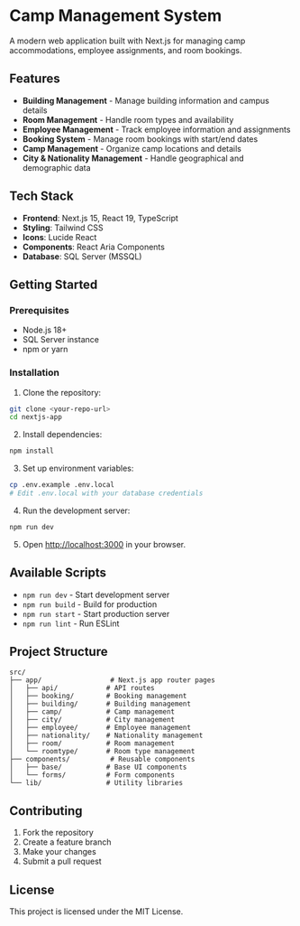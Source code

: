 # Camp Management System

A modern web application built with Next.js for managing camp accommodations, employee assignments, and room bookings.

## Features

- **Building Management** - Manage building information and campus details
- **Room Management** - Handle room types and availability
- **Employee Management** - Track employee information and assignments
- **Booking System** - Manage room bookings with start/end dates
- **Camp Management** - Organize camp locations and details
- **City & Nationality Management** - Handle geographical and demographic data

## Tech Stack

- **Frontend**: Next.js 15, React 19, TypeScript
- **Styling**: Tailwind CSS
- **Icons**: Lucide React
- **Components**: React Aria Components
- **Database**: SQL Server (MSSQL)

## Getting Started

### Prerequisites

- Node.js 18+ 
- SQL Server instance
- npm or yarn

### Installation

1. Clone the repository:
```bash
git clone <your-repo-url>
cd nextjs-app
```

2. Install dependencies:
```bash
npm install
```

3. Set up environment variables:
```bash
cp .env.example .env.local
# Edit .env.local with your database credentials
```

4. Run the development server:
```bash
npm run dev
```

5. Open [http://localhost:3000](http://localhost:3000) in your browser.

## Available Scripts

- `npm run dev` - Start development server
- `npm run build` - Build for production
- `npm run start` - Start production server
- `npm run lint` - Run ESLint

## Project Structure

```
src/
├── app/                 # Next.js app router pages
│   ├── api/            # API routes
│   ├── booking/        # Booking management
│   ├── building/       # Building management
│   ├── camp/           # Camp management
│   ├── city/           # City management
│   ├── employee/       # Employee management
│   ├── nationality/    # Nationality management
│   ├── room/           # Room management
│   └── roomtype/       # Room type management
├── components/          # Reusable components
│   ├── base/           # Base UI components
│   └── forms/          # Form components
└── lib/                # Utility libraries
```

## Contributing

1. Fork the repository
2. Create a feature branch
3. Make your changes
4. Submit a pull request

## License

This project is licensed under the MIT License.
